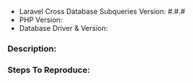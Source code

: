 - Laravel Cross Database Subqueries Version: #.#.#
- PHP Version:
- Database Driver & Version:

### Description:


### Steps To Reproduce:
